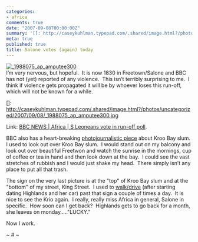 ```yaml
---
categories:
- africa
comments: true
date: "2007-09-08T00:00:00Z"
summary: '[]: http://caseykuhlman.typepad.com/.shared/image.html?/photos/uncategorized/2007/09/08/_1988075_ap_amputee300.jpg'
meta: true
published: true
title: Salone votes (again) today
---
```


[![_1988075_ap_amputee300][2]][2]  
I’m very nervous, but hopeful.  It is now 1830 in Freetown/Salone and BBC has not (yet) reported of any violence.  This isn’t terribly surprising to me.  I think if violence gets propagated it will be by whoever loses this run-off, which will not be known for a while.  

 []: http://caseykuhlman.typepad.com/.shared/image.html?/photos/uncategorized/2007/09/08/_1988075_ap_amputee300.jpg

Link: [BBC NEWS | Africa | S Leoneans vote in run-off poll][2].

 [2]: http://news.bbc.co.uk/2/hi/africa/6984697.stm "BBC NEWS | Africa | S Leoneans vote in run-off poll"

BBC also has a heart-breaking [photojournalistic piece][3] about Kroo Bay slum.  I used to look out over Kroo Bay slum.  I would stand out on my balcony and look out over beautiful Freetwon and watch the sunrise in the mornings, cup of coffee or tea in hand and then look down at the bay.  I could see the vast stretches of rubbish and I would just shake my head.  There simply isn’t any place to put all that trash.  

 [3]: http://news.bbc.co.uk/2/shared/spl/hi/picture_gallery/07/africa_sierra_leone_slum/html/1.stm

The sign on the very last picture is at the "top" of Kroo Bay slum and at the "bottom" of my street, King Street.  I used to [walk/drive][4] (after starting dating Highlands and her car) past that sign a couple of times a day.  It is nice to see the Krio again.  I really, really miss Africa in general, Salone in specific.  How soon can I get back?  Highlands gets to go back for a month, she leaves on monday….."LUCKY."

 [4]: http://caseykuhlman.typepad.com/underwater/2007/03/i_little_trip_t.html

Now I work.

~ # ~